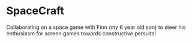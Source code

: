 # SpaceCraft
Collaborating on a space game with Finn (my 6 year old son) to steer his enthusiasm for screen games towards constructive persuits!
